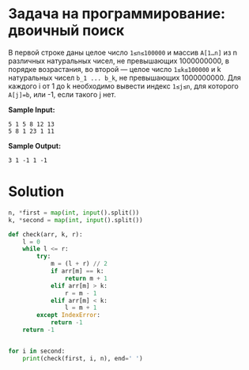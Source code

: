 # Задача на программирование: двоичный поиск

В первой строке даны целое число `1≤n≤100000` и массив `A[1…n]` из n различных натуральных чисел, не превышающих
1000000000, в порядке возрастания, во второй — целое число `1≤k≤100000` и k натуральных чисел `b_1 ... b_k`, не
превышающих 1000000000. Для каждого i от 1 до k необходимо вывести индекс `1≤j≤n`, для которого `A[j]=b`, или -1, если
такого j нет.

**Sample Input:**

```
5 1 5 8 12 13
5 8 1 23 1 11
```

**Sample Output:**

```
3 1 -1 1 -1
```

# Solution

```python
n, *first = map(int, input().split())
k, *second = map(int, input().split())

def check(arr, k, r):
    l = 0
    while l <= r:
        try:
            m = (l + r) // 2
            if arr[m] == k:
                return m + 1
            elif arr[m] > k:
                r = m - 1
            elif arr[m] < k:
                l = m + 1
        except IndexError:
            return -1
    return -1


for i in second:
    print(check(first, i, n), end=' ')
```